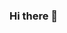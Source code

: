 ### Hi there 👋

<!--
**aymane28/aymane28** is a ✨ _special_ ✨ repository because its `README.md` (this file) appears on your GitHub profile.

Here are some ideas to get you started:

- 🔭 I love coding & learning new stuff.
- 🌱 I’m currently learning ...
- 👯 I’m looking to collaborate on PHP projects 
- 🤔 I’m looking for help with ...
- 💬 Ask me about ...
- 📫 How to reach me: afdari@et.esiea.fr
- 😄 Pronouns: ...
- ⚡ Fun fact: ...
-->
